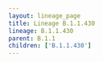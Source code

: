 ```yaml
---
layout: lineage_page
title: Lineage B.1.1.430
lineage: B.1.1.430
parent: B.1.1
children: ['B.1.1.430']
---
```

